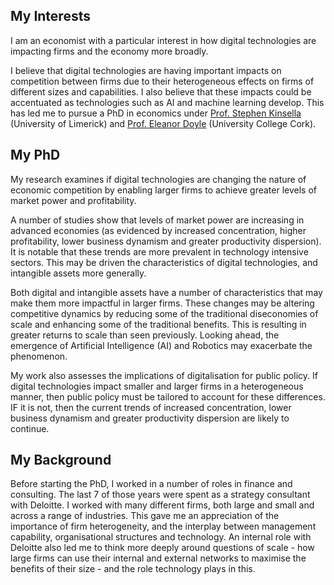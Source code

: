 ## My Interests
I am an economist with a particular interest in how digital technologies are impacting firms and the economy more broadly. 

I believe that digital technologies are having important impacts on competition between firms due to their heterogeneous effects on firms of different sizes and capabilities. I also believe that these impacts could be accentuated as technologies such as AI and machine learning develop. This has led me to pursue a PhD in economics under [Prof. Stephen Kinsella](https://twitter.com/stephenkinsella?ref_src=twsrc%5Egoogle%7Ctwcamp%5Eserp%7Ctwgr%5Eauthor) (University of Limerick) and [Prof. Eleanor Doyle](https://www.cubsucc.com/faculty-directory/dr-eleanor-doyle/) (University College Cork).

## My PhD
My research examines if digital technologies are changing the nature of economic competition by enabling larger firms to achieve greater levels of market power and profitability.

A number of studies show that levels of market power are increasing in advanced economies (as evidenced by increased concentration, higher profitability, lower business dynamism and greater productivity dispersion). It is notable that these trends are more prevalent in technology intensive sectors. This may be driven the characteristics of digital technologies, and intangible assets more generally.

Both digital and intangible assets have a number of characteristics that may make them more impactful in larger firms. These changes may be altering competitive dynamics by reducing some of the traditional diseconomies of scale and enhancing some of the traditional benefits. This is resulting in greater returns to scale than seen previously. Looking ahead, the emergence of Artificial Intelligence (AI) and Robotics may exacerbate the phenomenon.

My work also assesses the implications of digitalisation for public policy. If digital technologies impact smaller and larger firms in a heterogeneous manner, then public policy must be tailored to account for these differences. IF it is not, then the current trends of increased concentration, lower business dynamism and greater productivity dispersion are likely to continue.

## My Background
Before starting the PhD, I worked in a number of roles in finance and consulting. The last 7 of those years were spent as a strategy consultant with Deloitte. I worked with many different firms, both large and small and across a range of industries. This gave me an appreciation of the importance of firm heterogeneity, and the interplay between management capability, organisational structures and technology. An internal role with Deloitte also led me to think more deeply around questions of scale - how large firms can use their internal and external networks to maximise the benefits of their size - and the role technology plays in this.

